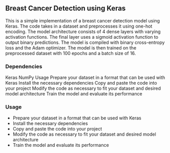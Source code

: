 ## Breast Cancer Detection using Keras

This is a simple implementation of a breast cancer detection model using Keras. The code takes in a dataset and preprocesses it using one-hot encoding. The model architecture consists of 4 dense layers with varying activation functions. The final layer uses a sigmoid activation function to output binary predictions. The model is compiled with binary cross-entropy loss and the Adam optimizer. The model is then trained on the preprocessed dataset with 100 epochs and a batch size of 16.

### Dependencies
Keras
NumPy
Usage
Prepare your dataset in a format that can be used with Keras
Install the necessary dependencies
Copy and paste the code into your project
Modify the code as necessary to fit your dataset and desired model architecture
Train the model and evaluate its performance

### Usage
- Prepare your dataset in a format that can be used with Keras
- Install the necessary dependencies
- Copy and paste the code into your project
- Modify the code as necessary to fit your dataset and desired model architecture
- Train the model and evaluate its performance